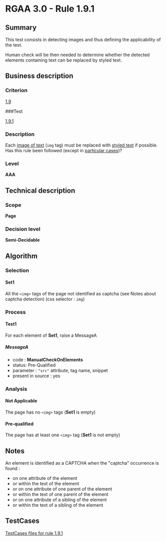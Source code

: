 # RGAA 3.0 -  Rule 1.9.1

## Summary

This test consists in detecting images and thus defining the applicability of the test.

Human check will be then needed to determine whether the detected elements containing text can be replaced by styled text.

## Business description

### Criterion

[1.9](http://asqatasun.github.io/RGAA--3.0--EN/RGAA3.0_Criteria_English_version_v1.html#crit-1-9)

###Test

[1.9.1](http://asqatasun.github.io/RGAA--3.0--EN/RGAA3.0_Criteria_English_version_v1.html#test-1-9-1)

### Description
Each <a href="http://asqatasun.github.io/RGAA--3.0--EN/RGAA3.0_Glossary_English_version_v1.html#mImgText">image
  of text</a> (<code>img</code> tag) must be replaced with <a href="http://asqatasun.github.io/RGAA--3.0--EN/RGAA3.0_Glossary_English_version_v1.html#mTexteStyle">styled
  text</a> if possible. Has this rule been followed (except in <a title="Particular cases for criterion 1.9" href="http://asqatasun.github.io/RGAA--3.0--EN/RGAA3.0_Particular_cases_English_version_v1.html#cpCrit1-9">particular cases</a>)? 


### Level

**AAA**

## Technical description

### Scope

**Page**

### Decision level

**Semi-Decidable**

## Algorithm

### Selection

#### Set1

All the `<img>` tags of the page not identified as captcha (see Notes about captcha detection)  (css selector : `img`)

### Process

#### Test1

For each element of **Set1**, raise a MessageA

##### MessageA 

-    code : **ManualCheckOnElements** 
-    status: Pre-Qualified
-    parameter : `"src"` attribute, tag name, snippet
-    present in source : yes

### Analysis

#### Not Applicable

The page has no `<img>` tags (**Set1** is empty)

#### Pre-qualified

The page has at least one `<img>` tag (**Set1** is not empty)

## Notes

An element is identified as a CAPTCHA when the "captcha" occurrence is found :

- on one attribute of the element
- or within the text of the element
- or on one attribute of one parent of the element
- or within the text of one parent of the element
- or on one attribute of a sibling of the element
- or within the text of a sibling of the element



##  TestCases 

[TestCases files for rule 1.9.1](https://gitlab.com/asqatasun/Asqatasun/-/tree/master/rules/rules-rgaa3.0/src/test/resources/testcases/rgaa30/Rgaa30Rule010901/) 


